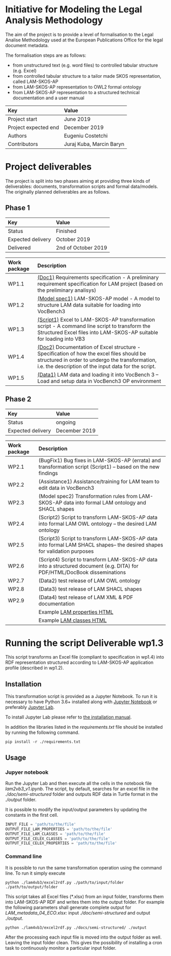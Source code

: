 # Initiative for Modeling the Legal Analysis Methodology


The aim of the project is to provide a level of formalisation to the Legal Analise Methodology used at the European Publications Office for the legal document metadata. 

The formalisation steps are as follows: 
- from unstructured text (e.g. word files) to controlled tabular structure (e.g. Excel)
- from controlled tabular structure to a tailor made SKOS representation, called LAM-SKOS-AP
- from LAM-SKOS-AP representation to OWL2 formal ontology
- from LAM-SKOS-AP representation to a structured technical documentation and a user manual

  
| Key | Value |
| :--- | :--- | 
| Project start| June 2019 |
| Project expected end| December 2019 |
| Authors | Eugeniu Costetchi |
| Contributors | Juraj Kuba, Marcin Baryn |
 
 
# Project deliverables 

The project is split into two phases aiming at providing three kinds of deliverables: documents, transformation scripts and formal data/models. The originally planned deliverables are as follows. 

## Phase 1
| Key | Value |
| :--- | :--- | 
| Status | Finished |
| Expected delivery | October 2019|
| Delivered | 2nd of October 2019|

| Work package | Description |
| :--- | :--- |
|  WP1.1 | [(Doc1)](deliverables/wp1-1-ontology-requirements/main.pdf) Requirements specification - A preliminary requirement specification for LAM project (based on the preliminary analisys) |
|  WP1.2 | [(Model spec1)](deliverables/wp1-2-lam-skos-ap/main.pdf) LAM-SKOS-AP model - A model to structure LAM data suitable for loading into VocBench3 |
|  WP1.3 | [(Script1)](lam4vb3/excel2rdf.py) Excel to LAM-SKOS-AP transformation script  - A command line script to transform the Structured Excel files into LAM-SKOS-AP suitable for loading into VB3 |
|  WP1.4 | [(Doc2)](deliverables/wp1-4-excel-structure/main.pdf) Documentation of Excel structure - Specification of how the excel files should be structured in order to undergo the transformation, i.e. the description of the input data for the script. |
|  WP1.5 | [(Data1)](output) LAM data and loading it into VocBench 3 – Load and setup data in VocBench3 OP environment |

## Phase 2
| Key | Value |
| :--- | :--- |
|Status| ongoing |
|Expected delivery | December 2019| 


| Work package  | Description |
| :--- | :--- |
|  WP2.1 | (BugFix1) Bug fixes in LAM-SKOS-AP (errata) and transformation script (Script1) – based on the new findings |
|  WP2.2 | (Assistance1) Assistance/training for LAM team to edit data in VocBench3 |
|  WP2.3 | (Model spec2) Transformation rules from LAM-SKOS-AP data into formal LAM ontology and SHACL shapes |
|  WP2.4 | (Script2) Script to transform LAM-SKOS-AP data into formal LAM OWL ontology  – the desired LAM ontology |
|  WP2.5 | (Script3) Script to transform LAM-SKOS-AP data into formal LAM SHACL shapes– the desired shapes for validation purposes |
|  WP2.6 | (Script4) Script to transform LAM-SKOS-AP data into a structured document (e.g. DITA) for PDF/HTML/DocBook disseminations |
|  WP2.7 | (Data2) test release of LAM OWL ontology |
|  WP2.8 | (Data3) test release of LAM SHACL shapes |
|  WP2.9 | (Data4) test release of LAM XML & PDF documentation | 
|        | Example [LAM properties HTML](http://htmlpreview.github.io/?https://github.com/eu-vocabularies/lam4vb3/blob/master/output/lam_properties.html)  |
|        | Example [LAM classes HTML](http://htmlpreview.github.io/?https://github.com/eu-vocabularies/lam4vb3/blob/master/output/lam_classes.html) |


# Running the script Deliverable wp1.3  
  This script  transforms an Excel file (compliant to specification in wp1.4) into RDF representation structured according to LAM-SKOS-AP application profile (described in wp1.2). 

## Installation 

This transformation script is provided as a Jupyter Notebook. To run it is necessary to have Python 3.6+ installed along with [Jupyter Notebook](https://jupyter.org/install) or preferably [Jupyter Lab](https://jupyterlab.readthedocs.io/en/stable/getting_started/installation.html).

To install Jupyter Lab please refer to [the installation manual](https://jupyterlab.readthedocs.io/en/stable/getting_started/installation.html).  


In addition the libraries listed in the *requirements.txt* file should be installed by running the following command.  

```shell script
pip install -r ./requirements.txt
```

## Usage
 
### Jupyer notebook
Run the Jupyter Lab and then execute all the cells in the notebook file *lam2vb3_v1.ipynb*.
The script, by default, searches for an excel file in the *./doc/semi-structured* folder and outputs RDF data in Turtle format in the *./output* folder. 

It is possible to modify the input/output parameters by updating the constants in the first cell. 
```Python
INPUT_FILE = 'path/to/the/file'
OUTPUT_FILE_LAM_PROPERTIES = 'path/to/the/file' 
OUTPUT_FILE_LAM_CLASSES = 'path/to/the/file'
OUTPUT_FILE_CELEX_CLASSES = 'path/to/the/file'
OUTPUT_FILE_CELEX_PROPERTIES = 'path/to/the/file'
``` 

###  Command line
It is possible to run the same transformation operation using the command line. To run it simply execute

```shell script
python ./lam4vb3/excel2rdf.py ./path/to/input/folder ./path/to/output/folder
```

This script takes all Excel files (*.xlsx) from an input folder, transforms them into LAM-SKOS-AP RDF and writes them 
into the output folder.
For example the following parameters shall generate complete output for *LAM_metadata_04_ECO.xlsx*: input *./doc/semi-structured* and output  *./output*. 

```shell script
python ./lam4vb3/excel2rdf.py ./docs/semi-structured/ ./output
```

After the processing each input file is moved into the output folder as well. Leaving the input folder clean.
This gives the possibility of installing a cron task to continuously monitor a particular input folder. 


